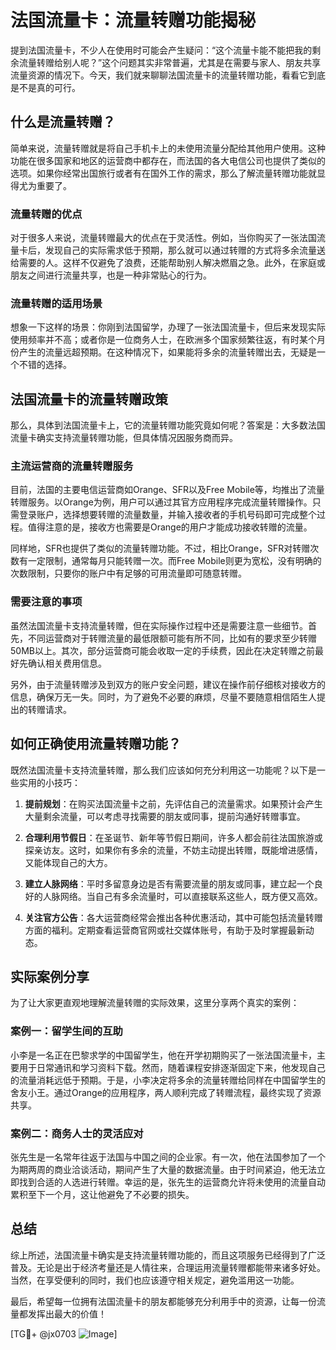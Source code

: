 # 法国流量卡：流量转赠功能揭秘

提到法国流量卡，不少人在使用时可能会产生疑问：“这个流量卡能不能把我的剩余流量转赠给别人呢？”这个问题其实非常普遍，尤其是在需要与家人、朋友共享流量资源的情况下。今天，我们就来聊聊法国流量卡的流量转赠功能，看看它到底是不是真的可行。

## 什么是流量转赠？

简单来说，流量转赠就是将自己手机卡上的未使用流量分配给其他用户使用。这种功能在很多国家和地区的运营商中都存在，而法国的各大电信公司也提供了类似的选项。如果你经常出国旅行或者有在国外工作的需求，那么了解流量转赠功能就显得尤为重要了。

### 流量转赠的优点

对于很多人来说，流量转赠最大的优点在于灵活性。例如，当你购买了一张法国流量卡后，发现自己的实际需求低于预期，那么就可以通过转赠的方式将多余流量送给需要的人。这样不仅避免了浪费，还能帮助别人解决燃眉之急。此外，在家庭或朋友之间进行流量共享，也是一种非常贴心的行为。

### 流量转赠的适用场景

想象一下这样的场景：你刚到法国留学，办理了一张法国流量卡，但后来发现实际使用频率并不高；或者你是一位商务人士，在欧洲多个国家频繁往返，有时某个月份产生的流量远超预期。在这种情况下，如果能将多余的流量转赠出去，无疑是一个不错的选择。

## 法国流量卡的流量转赠政策

那么，具体到法国流量卡上，它的流量转赠功能究竟如何呢？答案是：大多数法国流量卡确实支持流量转赠功能，但具体情况因服务商而异。

### 主流运营商的流量转赠服务

目前，法国的主要电信运营商如Orange、SFR以及Free Mobile等，均推出了流量转赠服务。以Orange为例，用户可以通过其官方应用程序完成流量转赠操作。只需登录账户，选择想要转赠的流量数量，并输入接收者的手机号码即可完成整个过程。值得注意的是，接收方也需要是Orange的用户才能成功接收转赠的流量。

同样地，SFR也提供了类似的流量转赠功能。不过，相比Orange，SFR对转赠次数有一定限制，通常每月只能转赠一次。而Free Mobile则更为宽松，没有明确的次数限制，只要你的账户中有足够的可用流量即可随意转赠。

### 需要注意的事项

虽然法国流量卡支持流量转赠，但在实际操作过程中还是需要注意一些细节。首先，不同运营商对于转赠流量的最低限额可能有所不同，比如有的要求至少转赠50MB以上。其次，部分运营商可能会收取一定的手续费，因此在决定转赠之前最好先确认相关费用信息。

另外，由于流量转赠涉及到双方的账户安全问题，建议在操作前仔细核对接收方的信息，确保万无一失。同时，为了避免不必要的麻烦，尽量不要随意相信陌生人提出的转赠请求。

## 如何正确使用流量转赠功能？

既然法国流量卡支持流量转赠，那么我们应该如何充分利用这一功能呢？以下是一些实用的小技巧：

1. **提前规划**：在购买法国流量卡之前，先评估自己的流量需求。如果预计会产生大量剩余流量，可以考虑寻找需要的朋友或同事，提前沟通好转赠事宜。
   
2. **合理利用节假日**：在圣诞节、新年等节假日期间，许多人都会前往法国旅游或探亲访友。这时，如果你有多余的流量，不妨主动提出转赠，既能增进感情，又能体现自己的大方。

3. **建立人脉网络**：平时多留意身边是否有需要流量的朋友或同事，建立起一个良好的人脉网络。当自己有多余流量时，可以直接联系这些人，既方便又高效。

4. **关注官方公告**：各大运营商经常会推出各种优惠活动，其中可能包括流量转赠方面的福利。定期查看运营商官网或社交媒体账号，有助于及时掌握最新动态。

## 实际案例分享

为了让大家更直观地理解流量转赠的实际效果，这里分享两个真实的案例：

### 案例一：留学生间的互助

小李是一名正在巴黎求学的中国留学生，他在开学初期购买了一张法国流量卡，主要用于日常通讯和学习资料下载。然而，随着课程安排逐渐固定下来，他发现自己的流量消耗远低于预期。于是，小李决定将多余的流量转赠给同样在中国留学生的舍友小王。通过Orange的应用程序，两人顺利完成了转赠流程，最终实现了资源共享。

### 案例二：商务人士的灵活应对

张先生是一名常年往返于法国与中国之间的企业家。有一次，他在法国参加了一个为期两周的商业洽谈活动，期间产生了大量的数据流量。由于时间紧迫，他无法立即找到合适的人选进行转赠。幸运的是，张先生的运营商允许将未使用的流量自动累积至下一个月，这让他避免了不必要的损失。

## 总结

综上所述，法国流量卡确实是支持流量转赠功能的，而且这项服务已经得到了广泛普及。无论是出于经济考量还是人情往来，合理运用流量转赠都能带来诸多好处。当然，在享受便利的同时，我们也应该遵守相关规定，避免滥用这一功能。

最后，希望每一位拥有法国流量卡的朋友都能够充分利用手中的资源，让每一份流量都发挥出最大的价值！

[TG💪+ @jx0703 ![Image](https://github.com/user-attachments/assets/dbca1d08-cadb-493c-b0ec-ad6f7a83f270)]